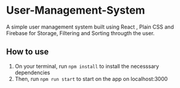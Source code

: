 # User-Management-System
A  simple user management system built using React , Plain CSS and Firebase for Storage, Filtering and Sorting througth the user.

## How to use
1. On your terminal, run `npm install` to install the necesssary dependencies 
2. Then, run `npm run start` to start on the app on localhost:3000

